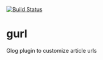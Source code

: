 [![Build
Status](https://secure.travis-ci.org/wlaurance/gurl.png)](http://travis-ci.org/wlaurance/gurl)

gurl
====

Glog plugin to customize article urls

